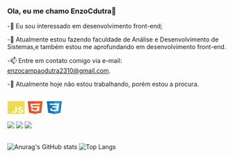  ### Ola, eu me chamo EnzoCdutra👋
 
  -👀 Eu sou interessado em desenvolvimento front-end;
  
  -🌱 Atualmente estou fazendo faculdade de Análise e Desenvolvimento de Sistemas,e também estou me aprofundando em desenvolvimento front-end.
  
  -📫 Entre em contato comigo via e-mail: enzocampaodutra2310@gmail.com.
  
  -👔 Atualmente hoje não estou trabalhando, porém estou a procura.


<div style="display: inline_block"><br>
  <img align="center" alt="Rafa-Js" height="30" width="40" src="https://raw.githubusercontent.com/devicons/devicon/master/icons/javascript/javascript-plain.svg">
  <img align="center" alt="Rafa-HTML" height="30" width="40" src="https://raw.githubusercontent.com/devicons/devicon/master/icons/html5/html5-original.svg">
  <img align="center" alt="Rafa-CSS" height="30" width="40" src="https://raw.githubusercontent.com/devicons/devicon/master/icons/css3/css3-original.svg">
</div>
<br>
<div> 
  <a href="https://www.instagram.com/enzocdutra/" target="_blank"><img src="https://img.shields.io/badge/-Instagram-%23E4405F?style=for-the-badge&logo=instagram&logoColor=white" target="_blank"></a>
  <a href = "mailto:enzocampaodutra2310@gmail.com"><img src="https://img.shields.io/badge/-Gmail-%23333?style=for-the-badge&logo=gmail&logoColor=white" target="_blank"></a>
  <a href="https://www.linkedin.com/in/enzocd/" target="_blank"><img src="https://img.shields.io/badge/-LinkedIn-%230077B5?style=for-the-badge&logo=linkedin&logoColor=white" target="_blank"></a> 

</div>
  &nbsp;
  
  ![Anurag's GitHub stats](https://github-readme-stats.vercel.app/api?username=enzocdutra&show_icons=true&theme=dark) 
  ![Top Langs](https://github-readme-stats.vercel.app/api/top-langs/?username=enzocdutra&layout=compact&theme=dark)
